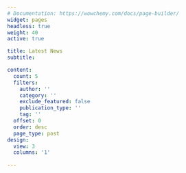 ```yaml
---
# Documentation: https://wowchemy.com/docs/page-builder/
widget: pages
headless: true
weight: 40
active: true

title: Latest News
subtitle:

content:
  count: 5
  filters:
    author: ''
    category: ''
    exclude_featured: false
    publication_type: ''
    tag: ''
  offset: 0
  order: desc
  page_type: post
design:
  view: 3
  columns: '1'
  
---
```

